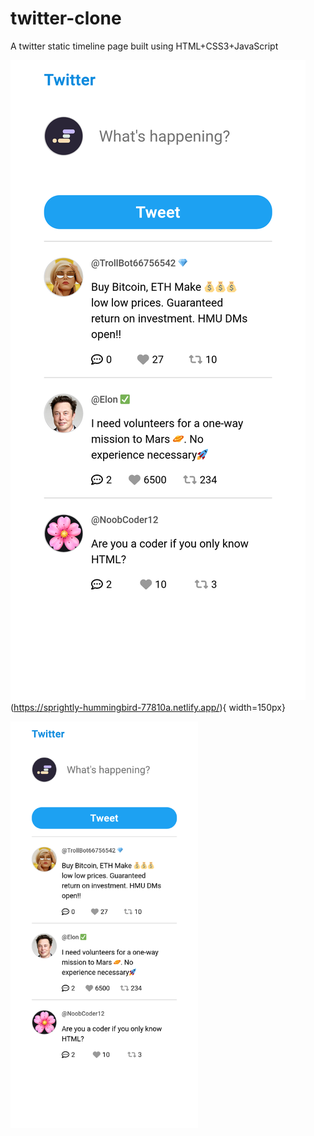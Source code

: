 # twitter-clone
A twitter static timeline page built using HTML+CSS3+JavaScript

![live image](/twitter-clone-live.png "twitter-clone")(https://sprightly-hummingbird-77810a.netlify.app/){ width=150px}


<img src="twitter-clone-live.png" alt="twitter-clone-image" title="twitter clone" width="300"/>


